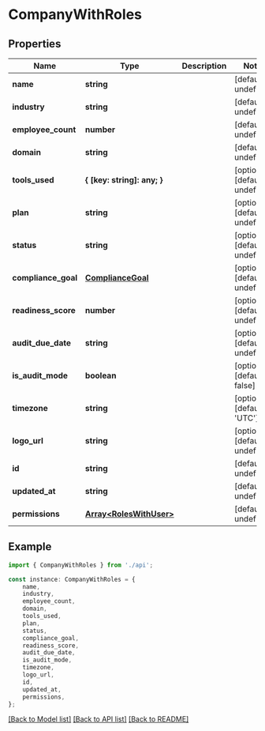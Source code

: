 # CompanyWithRoles


## Properties

Name | Type | Description | Notes
------------ | ------------- | ------------- | -------------
**name** | **string** |  | [default to undefined]
**industry** | **string** |  | [default to undefined]
**employee_count** | **number** |  | [default to undefined]
**domain** | **string** |  | [default to undefined]
**tools_used** | **{ [key: string]: any; }** |  | [optional] [default to undefined]
**plan** | **string** |  | [optional] [default to undefined]
**status** | **string** |  | [optional] [default to undefined]
**compliance_goal** | [**ComplianceGoal**](ComplianceGoal.md) |  | [optional] [default to undefined]
**readiness_score** | **number** |  | [optional] [default to undefined]
**audit_due_date** | **string** |  | [optional] [default to undefined]
**is_audit_mode** | **boolean** |  | [optional] [default to false]
**timezone** | **string** |  | [optional] [default to 'UTC']
**logo_url** | **string** |  | [optional] [default to undefined]
**id** | **string** |  | [default to undefined]
**updated_at** | **string** |  | [default to undefined]
**permissions** | [**Array&lt;RolesWithUser&gt;**](RolesWithUser.md) |  | [default to undefined]

## Example

```typescript
import { CompanyWithRoles } from './api';

const instance: CompanyWithRoles = {
    name,
    industry,
    employee_count,
    domain,
    tools_used,
    plan,
    status,
    compliance_goal,
    readiness_score,
    audit_due_date,
    is_audit_mode,
    timezone,
    logo_url,
    id,
    updated_at,
    permissions,
};
```

[[Back to Model list]](../README.md#documentation-for-models) [[Back to API list]](../README.md#documentation-for-api-endpoints) [[Back to README]](../README.md)
